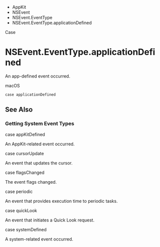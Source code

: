 

- AppKit
- NSEvent
- NSEvent.EventType
-  NSEvent.EventType.applicationDefined 

Case

# NSEvent.EventType.applicationDefined

An app-defined event occurred.

macOS

``` source
case applicationDefined
```

## See Also

### Getting System Event Types

case appKitDefined

An AppKit-related event occurred.

case cursorUpdate

An event that updates the cursor.

case flagsChanged

The event flags changed.

case periodic

An event that provides execution time to periodic tasks.

case quickLook

An event that initiates a Quick Look request.

case systemDefined

A system-related event occurred.

